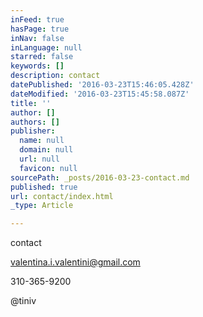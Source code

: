 ```yaml
---
inFeed: true
hasPage: true
inNav: false
inLanguage: null
starred: false
keywords: []
description: contact
datePublished: '2016-03-23T15:46:05.428Z'
dateModified: '2016-03-23T15:45:58.087Z'
title: ''
author: []
authors: []
publisher:
  name: null
  domain: null
  url: null
  favicon: null
sourcePath: _posts/2016-03-23-contact.md
published: true
url: contact/index.html
_type: Article

---
```

contact

valentina.i.valentini@gmail.com

310-365-9200

@tiniv